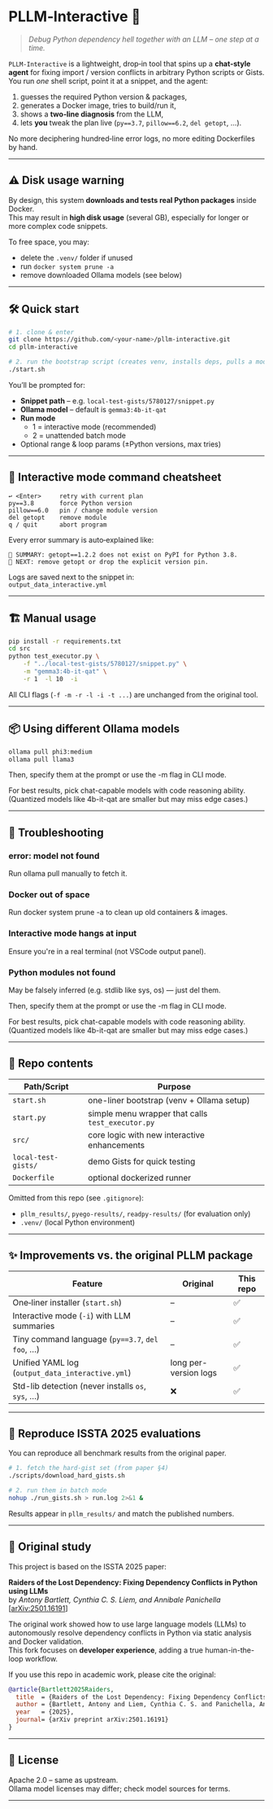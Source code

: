 # PLLM‑Interactive 🚀
> *Debug Python dependency hell together with an LLM – one step at a time.*

`PLLM‑Interactive` is a lightweight, drop‑in tool that spins up a **chat‑style agent** for fixing import / version conflicts in arbitrary Python scripts or Gists.  
You run *one* shell script, point it at a snippet, and the agent:

1. guesses the required Python version & packages,  
2. generates a Docker image, tries to build/run it,  
3. shows a **two‑line diagnosis** from the LLM,  
4. lets **you** tweak the plan live (`py==3.7`, `pillow==6.2`, `del getopt`, …).

No more deciphering hundred‑line error logs, no more editing Dockerfiles by hand.

---

## ⚠️ Disk usage warning

By design, this system **downloads and tests real Python packages** inside Docker.  
This may result in **high disk usage** (several GB), especially for longer or more complex code snippets.

To free space, you may:

- delete the `.venv/` folder if unused
- run `docker system prune -a`
- remove downloaded Ollama models (see below)

---

## 🛠️  Quick start

```bash
# 1. clone & enter
git clone https://github.com/<your-name>/pllm-interactive.git
cd pllm-interactive

# 2. run the bootstrap script (creates venv, installs deps, pulls a model)
./start.sh
```

You’ll be prompted for:

- **Snippet path** – e.g. `local-test-gists/5780127/snippet.py`  
- **Ollama model** – default is `gemma3:4b-it-qat`  
- **Run mode**  
  - 1 = interactive mode (recommended)  
  - 2 = unattended batch mode  
- Optional range & loop params (±Python versions, max tries)

---

## 💬 Interactive mode command cheatsheet

```
↩ <Enter>     retry with current plan
py==3.8       force Python version
pillow==6.0   pin / change module version
del getopt    remove module
q / quit      abort program
```

Every error summary is auto‑explained like:

```
🧠 SUMMARY: getopt==1.2.2 does not exist on PyPI for Python 3.8.
🧠 NEXT: remove getopt or drop the explicit version pin.
```

Logs are saved next to the snippet in:  
`output_data_interactive.yml`

---

## 🏗️ Manual usage

```bash
pip install -r requirements.txt
cd src
python test_executor.py \
    -f "../local-test-gists/5780127/snippet.py" \
    -m "gemma3:4b-it-qat" \
    -r 1  -l 10  -i
```

All CLI flags (`-f -m -r -l -i -t ...`) are unchanged from the original tool.

---

## 📦 Using different Ollama models

```bash
ollama pull phi3:medium
ollama pull llama3
```

Then, specify them at the prompt or use the -m flag in CLI mode.

For best results, pick chat-capable models with code reasoning ability.
(Quantized models like 4b-it-qat are smaller but may miss edge cases.)

---

## 🧯 Troubleshooting

### error: model not found
Run ollama pull <model> manually to fetch it.

### Docker out of space
Run docker system prune -a to clean up old containers & images.

### Interactive mode hangs at input
Ensure you're in a real terminal (not VSCode output panel).

### Python modules not found
May be falsely inferred (e.g. stdlib like sys, os) — just del them.

Then, specify them at the prompt or use the -m flag in CLI mode.

For best results, pick chat-capable models with code reasoning ability.
(Quantized models like 4b-it-qat are smaller but may miss edge cases.)

---

## 📂 Repo contents

| Path/Script           | Purpose |
|-----------------------|---------|
| `start.sh`            | one-liner bootstrap (venv + Ollama setup) |
| `start.py`            | simple menu wrapper that calls `test_executor.py` |
| `src/`                | core logic with new interactive enhancements |
| `local-test-gists/`   | demo Gists for quick testing |
| `Dockerfile`          | optional dockerized runner |

Omitted from this repo (see `.gitignore`):

- `pllm_results/`, `pyego-results/`, `readpy-results/` (for evaluation only)
- `.venv/` (local Python environment)

---

## ✨ Improvements vs. the original PLLM package

| Feature | Original | **This repo** |
|---------|----------|---------------|
| One‑liner installer (`start.sh`) | – | ✅ |
| Interactive mode (`-i`) with LLM summaries | – | ✅ |
| Tiny command language (`py==3.7`, `del foo`, …) | – | ✅ |
| Unified YAML log (`output_data_interactive.yml`) | long per-version logs | ✅ |
| Std-lib detection (never installs `os`, `sys`, …) | ❌ | ✅ |

---

## 🧪 Reproduce ISSTA 2025 evaluations

You can reproduce all benchmark results from the original paper.

```bash
# 1. fetch the hard-gist set (from paper §4)
./scripts/download_hard_gists.sh

# 2. run them in batch mode
nohup ./run_gists.sh > run.log 2>&1 &
```

Results appear in `pllm_results/` and match the published numbers.

---

## 📜 Original study

This project is based on the ISSTA 2025 paper:

**Raiders of the Lost Dependency: Fixing Dependency Conflicts in Python using LLMs**  
by *Antony Bartlett, Cynthia C. S. Liem, and Annibale Panichella*  
[[arXiv:2501.16191](https://arxiv.org/abs/2501.16191)]

The original work showed how to use large language models (LLMs) to autonomously resolve dependency conflicts in Python via static analysis and Docker validation.  
This fork focuses on **developer experience**, adding a true human-in-the-loop workflow.

If you use this repo in academic work, please cite the original:

```bibtex
@article{Bartlett2025Raiders,
  title  = {Raiders of the Lost Dependency: Fixing Dependency Conflicts in Python using LLMs},
  author = {Bartlett, Antony and Liem, Cynthia C. S. and Panichella, Annibale},
  year   = {2025},
  journal= {arXiv preprint arXiv:2501.16191}
}
```

---

## 🪪 License

Apache 2.0 – same as upstream.  
Ollama model licenses may differ; check model sources for terms.

---
